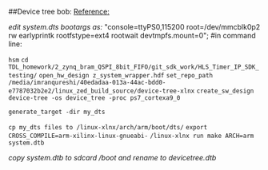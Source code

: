 ##Device tree bob:
[Reference:  ](http://www.wiki.xilinx.com/Build+Device+Tree+Blob)

*edit system.dts bootargs as:* 
"console=ttyPS0,115200 root=/dev/mmcblk0p2 rw earlyprintk rootfstype=ext4 rootwait devtmpfs.mount=0";
#in command line:

`hsm`
`cd TDL_homework/2_zynq_bram_QSPI_8bit_FIFO/git_sdk_work/HLS_Timer_IP_SDK_testing/`
`open_hw_design z_system_wrapper.hdf`
`set_repo_path /media/imranqureshi/40edadaa-013a-44ac-bdd0-e7787032b2e2/linux_zed_build_source/device-tree-xlnx`
`create_sw_design device-tree -os device_tree -proc ps7_cortexa9_0`

`generate_target -dir my_dts`

`cp my_dts files to /linux-xlnx/arch/arm/boot/dts/`
`export CROSS_COMPILE=arm-xilinx-linux-gnueabi-`
`/linux-xlnx run make ARCH=arm system.dtb`

_copy system.dtb to sdcard /boot and rename to devicetree.dtb_
